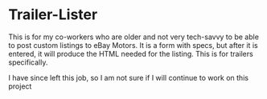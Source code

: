 # Trailer-Lister
This is for my co-workers who are older and not very tech-savvy to be able to post custom listings to eBay Motors. It is a form with specs, but after it is entered, it will produce the HTML needed for the listing. This is for trailers specifically.


I have since left this job, so I am not sure if I will continue to work on this project
